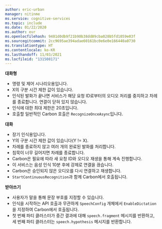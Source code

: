 ```yaml
---
author: eric-urban
manager: nitinme
ms.service: cognitive-services
ms.topic: include
ms.date: 01/22/2020
ms.author: eur
ms.openlocfilehash: 9481d0db9f21b90b38dd89cba028b5fd1059e03f
ms.sourcegitcommit: 2cc9695ae394adae60161bc0e6e0e166440a0730
ms.translationtype: HT
ms.contentlocale: ko-KR
ms.lasthandoff: 11/03/2021
ms.locfileid: "131508171"
---
```

**대화형**
- 명령 및 제어 시나리오용입니다.
- X의 구분 시간 제한 값이 있습니다.
- 인식된 발화가 끝나면 서비스가 해당 요청 ID로부터의 오디오 처리를 중지하고 차례를 종료합니다. 연결이 닫혀 있지 않습니다.
- 인식에 대한 최대 제한은 20초입니다.
- 호출할 일반적인 Carbon 호출은 `RecognizeOnceAsync`입니다.

**대화**
- 장기 인식용입니다.
- Y의 구분 시간 제한 값이 있습니다(Y != X).
- 차례를 종료하지 않고 여러 개의 완료된 발화를 처리합니다.
- 침묵이 너무 길어지면 차례를 종료합니다.
- Carbon은 필요에 따라 새 요청 ID와 오디오 재생을 통해 계속 진행합니다.
- 이 서비스는 음성 인식 10분 후에 강제로 연결을 끊습니다.
- Carbon은 승인되지 않은 오디오를 다시 연결하고 재생합니다.
- `StartContinuousRecognition`과 함께 Carbon에서 호출됩니다.

**받아쓰기**
- 사용자가 말을 통해 문장 부호를 지정할 수 있습니다.
- 인식을 시작하는 API 호출과 무관하게 `SpeechConfig` 개체에서 `EnableDictation`을 지정하여 Carbon에서 호출됩니다.
- <sup></sup>첫 번째 파티 클러스터가 중간 결과에 대해 `speech.fragment` 메시지를 반환하고, <sup></sup>세 번째 파티 클러스터는 `speech.hypothesis` 메시지를 반환합니다.
